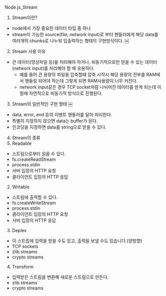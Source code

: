 Node.js_Stream

1. Stream이란?

- node에서 가장 중요한 데이터 타입 중 하나
- stream이 가능한 source(file, network input)로 부터 핸들러에게 해당 data를 여러개의 chunks로 나누워 입출력하는 형태의 구현방식이다.
  ￼

2. Stream 사용 이유

- 큰 데이터(영상파일 등)를 처리해야 하거나, 비동기적으로만 얻을 수 있는 데이터(network input)를 처리해야 할 때 유용하다.
  - 예를 들어 큰 용량의 파일을 압축할때 압축 시작시 해당 용량의 전부를 RAM에서 핸들링 되어야 하는데 그렇게 되면 RAM사용량이 너무 커진다.
  - network input같은 경우 TCP socket처럼 나뉘어진 데이터를 받게 되는데 이럴때 자연적으로 비동기적 방식으로 진행된다.

3. Stream의 일반적인 구현 형태
   ￼

- data, error, end 등의 이벤트 핸들러를 달아 처리한다.
- 특별히 지정하지 않으면 data는 buffer가 된다.
- 인코딩을 지정하면 data를 string으로 받을 수 있다.

4. Stream의 종류
1. Readable

- 스트림으로부터 읽을 수 있다.
- fs.createReadStream
- process.stdin
- 서버 입장의 HTTP 요청
- 클라이언트 입장의 HTTP 응답

2. Writable

- 스트림에 출력할 수 있다.
- fs.createWriteStream
- process.stdin
- 클라이언트 입장의 HTTP 요청
- 서버 입장의 HTTP 응답

3. Deplex

- 이 스트립에 입력을 받을 수도 있고, 출력을 보낼 수도 있습니다.(양방향)
- TCP sockets
- zlib streams
- crypto streams

4. Transform

- 입력받은 스트림을 변환해 새로운 스트림으로 만든다.
- zlib streams
- crypto streams
